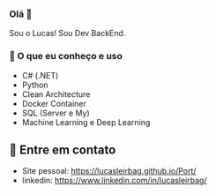 ### Olá 👋
Sou o Lucas! Sou Dev BackEnd.
### 🧠 O que eu conheço e uso
- C# (.NET)
- Python
- Clean Architecture
- Docker Container
- SQL (Server e My)
- Machine Learning e Deep Learning
## 🔗 Entre em contato
- Site pessoal: https://lucasleirbag.github.io/Port/
- linkedin: https://www.linkedin.com/in/lucasleirbag/
